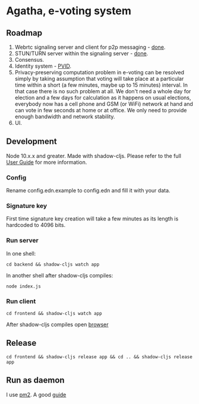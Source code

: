 # Agatha, e-voting system

## Roadmap
1. Webrtc signaling server and client for p2p messaging - [done](https://github.com/mdn/samples-server/tree/master/s/webrtc-from-chat). 
2. STUN/TURN server within the signaling server - [done](https://github.com/Atlantis-Software/node-turn).
3. Consensus.
4. Identity system - [PVID](https://www.researchgate.net/publication/221548697_Pseudo-Voter_Identity_PVID_Scheme_for_e-Voting_Protocols).
5. Privacy-preserving computation problem in e-voting can be resolved simply by taking assumption that voting will take place at a particular time within a short (a few minutes, maybe up to 15 minutes) interval. In that case there is no such problem at all. We don't need a whole day for election and a few days for calculation as it happens on usual elections, everybody now has a cell phone and GSM (or WiFi) network at hand and can vote in few seconds at home or at office. We only need to provide enough bandwidth and network stability.
6. UI.

## Development
Node 10.x.x and greater.
Made with shadow-cljs.
Please refer to the full [User Guide](https://shadow-cljs.github.io/docs/UsersGuide.html) for more information.

### Config
Rename config.edn.example to config.edn and fill it with your data.


### Signature key
First time signature key creation will take a few minutes as its length is hardcoded to 4096 bits.

### Run server
In one shell:
```
cd backend && shadow-cljs watch app
```
In another shell after shadow-cljs compiles:
```
node index.js
```

### Run client
```
cd frontend && shadow-cljs watch app
```
After shadow-cljs compiles open [browser](http://localhost:8020)

## Release
```
cd frontend && shadow-cljs release app && cd .. && shadow-cljs release app
```
## Run as daemon 
I use [pm2](https://pm2.keymetrics.io/docs/usage/quick-start/).
A good [guide](https://www.digitalocean.com/community/tutorials/how-to-set-up-a-node-js-application-for-production-on-ubuntu-18-04)
